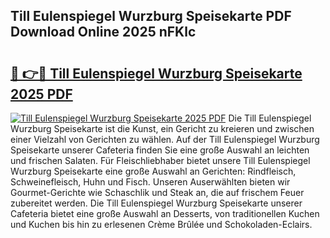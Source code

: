 ## Till Eulenspiegel Wurzburg Speisekarte PDF Download Online 2025 nFKlc

# <h2><a href="http://gccki9f.nevu.top/?p=Till+Eulenspiegel+Wurzburg+Speisekarte">🔗 👉🔴 Till Eulenspiegel Wurzburg Speisekarte 2025 PDF</a></h2>

[![Till Eulenspiegel Wurzburg Speisekarte 2025 PDF](https://i.imgur.com/dBaPXMq.png)](http://gccki9f.nevu.top/?p=Till+Eulenspiegel+Wurzburg+Speisekarte)
Die Till Eulenspiegel Wurzburg Speisekarte ist die Kunst, ein Gericht zu kreieren und zwischen einer Vielzahl von Gerichten zu wählen. Auf der Till Eulenspiegel Wurzburg Speisekarte unserer Cafeteria finden Sie eine große Auswahl an leichten und frischen Salaten. Für Fleischliebhaber bietet unsere Till Eulenspiegel Wurzburg Speisekarte eine große Auswahl an Gerichten: Rindfleisch, Schweinefleisch, Huhn und Fisch. Unseren Auserwählten bieten wir Gourmet-Gerichte wie Schaschlik und Steak an, die auf frischem Feuer zubereitet werden. Die Till Eulenspiegel Wurzburg Speisekarte unserer Cafeteria bietet eine große Auswahl an Desserts, von traditionellen Kuchen und Kuchen bis hin zu erlesenen Crème Brûlée und Schokoladen-Eclairs.
